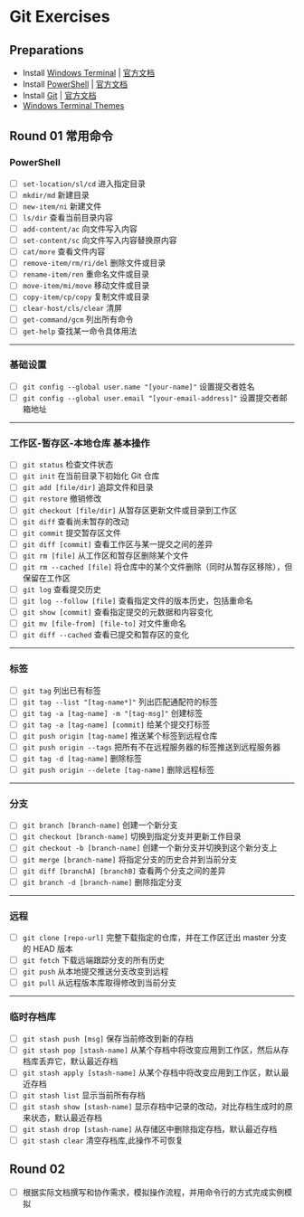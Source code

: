 # Git Exercises

## Preparations

- Install [Windows Terminal](https://github.com/microsoft/terminal/releases) | [官方文档](https://docs.microsoft.com/zh-cn/windows/terminal/)
- Install [PowerShell](https://github.com/PowerShell/PowerShell/releases) | [官方文档](https://docs.microsoft.com/zh-cn/powershell/)
- Install [Git](https://git-scm.com/downloads) | [官方文档](https://git-scm.com/doc)
- [Windows Terminal Themes](https://windowsterminalthemes.dev/)

## Round 01  常用命令

### PowerShell

- [ ] `set-location/sl/cd` 进入指定目录
- [ ] `mkdir/md` 新建目录
- [ ] `new-item/ni` 新建文件
- [ ] `ls/dir` 查看当前目录内容
- [ ] `add-content/ac` 向文件写入内容
- [ ] `set-content/sc` 向文件写入内容替换原内容
- [ ] `cat/more` 查看文件内容
- [ ] `remove-item/rm/ri/del` 删除文件或目录
- [ ] `rename-item/ren` 重命名文件或目录
- [ ] `move-item/mi/move` 移动文件或目录
- [ ] `copy-item/cp/copy` 复制文件或目录
- [ ] `clear-host/cls/clear` 清屏
- [ ] `get-command/gcm` 列出所有命令
- [ ] `get-help` 查找某一命令具体用法

----

### 基础设置

- [ ] `git config --global user.name "[your-name]"` 设置提交者姓名
- [ ] `git config --global user.email "[your-email-address]"` 设置提交者邮箱地址

----

### 工作区-暂存区-本地仓库 基本操作

- [ ] `git status` 检查文件状态
- [ ] `git init` 在当前目录下初始化 Git 仓库
- [ ] `git add [file/dir]` 追踪文件和目录
- [ ] `git restore` 撤销修改
- [ ] `git checkout [file/dir]` 从暂存区更新文件或目录到工作区
- [ ] `git diff` 查看尚未暂存的改动
- [ ] `git commit` 提交暂存区文件
- [ ] `git diff [commit]` 查看工作区与某一提交之间的差异
- [ ] `git rm [file]` 从工作区和暂存区删除某个文件
- [ ] `git rm --cached [file]` 将仓库中的某个文件删除（同时从暂存区移除），但保留在工作区
- [ ] `git log` 查看提交历史
- [ ] `git log --follow [file]` 查看指定文件的版本历史，包括重命名
- [ ] `git show [commit]` 查看指定提交的元数据和内容变化
- [ ] `git mv [file-from] [file-to]` 对文件重命名
- [ ] `git diff --cached` 查看已提交和暂存区的变化

----

### 标签

- [ ] `git tag` 列出已有标签
- [ ] `git tag --list "[tag-name*]"` 列出匹配通配符的标签
- [ ] `git tag -a [tag-name] -m "[tag-msg]"` 创建标签
- [ ] `git tag -a [tag-name] [commit]` 给某个提交打标签
- [ ] `git push origin [tag-name]` 推送某个标签到远程仓库
- [ ] `git push origin --tags` 把所有不在远程服务器的标签推送到远程服务器
- [ ] `git tag -d [tag-name]` 删除标签
- [ ] `git push origin --delete [tag-name]` 删除远程标签

----

### 分支

- [ ] `git branch [branch-name]` 创建一个新分支
- [ ] `git checkout [branch-name]` 切换到指定分支并更新工作目录
- [ ] `git checkout -b [branch-name]` 创建一个新分支并切换到这个新分支上
- [ ] `git merge [branch-name]` 将指定分支的历史合并到当前分支
- [ ] `git diff [branchA] [branchB]` 查看两个分支之间的差异
- [ ] `git branch -d [branch-name]` 删除指定分支

----

### 远程

- [ ] `git clone [repo-url]` 完整下载指定的仓库，并在工作区迁出 master 分支的 HEAD 版本
- [ ] `git fetch` 下载远端跟踪分支的所有历史
- [ ] `git push` 从本地提交推送分支改变到远程
- [ ] `git pull` 从远程版本库取得修改到当前分支

----

### 临时存档库

- [ ] `git stash push [msg]` 保存当前修改到新的存档
- [ ] `git stash pop [stash-name]` 从某个存档中将改变应用到工作区，然后从存档库丢弃它，默认最近存档
- [ ] `git stash apply [stash-name]` 从某个存档中将改变应用到工作区，默认最近存档
- [ ] `git stash list` 显示当前所有存档
- [ ] `git stash show [stash-name]` 显示存档中记录的改动，对比存档生成时的原来状态，默认最近存档
- [ ] `git stash drop [stash-name]` 从存储区中删除指定存档，默认最近存档
- [ ] `git stash clear` 清空存档库,此操作不可恢复

## Round 02

- [ ] 根据实际文档撰写和协作需求，模拟操作流程，并用命令行的方式完成实例模拟

